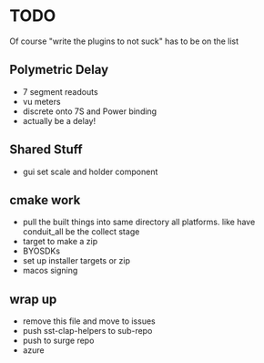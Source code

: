 # TODO

Of course "write the plugins to not suck" has to be on the list

## Polymetric Delay

- 7 segment readouts
- vu meters
- discrete onto 7S and Power binding
- actually be a delay!

## Shared Stuff
- gui set scale and holder component

## cmake work
- pull the built things into same directory all platforms.
  like have conduit_all be the collect stage
- target to make a zip
- BYOSDKs
- set up installer targets or zip
- macos signing


## wrap up

- remove this file and move to issues
- push sst-clap-helpers to sub-repo
- push to surge repo
- azure